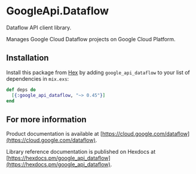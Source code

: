 # GoogleApi.Dataflow

Dataflow API client library.

Manages Google Cloud Dataflow projects on Google Cloud Platform.

## Installation

Install this package from [Hex](https://hex.pm) by adding
`google_api_dataflow` to your list of dependencies in `mix.exs`:

```elixir
def deps do
  [{:google_api_dataflow, "~> 0.45"}]
end
```

## For more information

Product documentation is available at [https://cloud.google.com/dataflow](https://cloud.google.com/dataflow).

Library reference documentation is published on Hexdocs at
[https://hexdocs.pm/google_api_dataflow](https://hexdocs.pm/google_api_dataflow).
